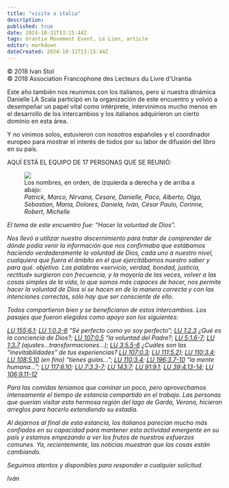 ```yaml
---
title: "visita a italia"
description: 
published: true
date: 2024-10-31T13:15:44Z
tags: Urantia Movement Event, Le Lien, article
editor: markdown
dateCreated: 2024-10-31T13:15:44Z
---
```


<p class="v-card tema v-sheet--gris claro aclarar-3 px-2">© 2018 Ivan Stol<br>© 2018 Association Francophone des Lecteurs du Livre d'Urantia</p>


Este año también nos reunimos con los italianos, pero si nuestra dinámica Danielle LA Scala participó en la organización de este encuentro y volvió a desempeñar un papel vital como intérprete, intervinimos mucho menos en el desarrollo de los intercambios y los italianos adquirieron un cierto dominio en esta área.

Y no vinimos solos, estuvieron con nosotros españoles y el coordinador europeo para mostrar el interés de todos por su labor de difusión del libro en su país.

AQUÍ ESTÁ EL EQUIPO DE 17 PERSONAS QUE SE REUNIÓ:

<figure id="Figure_21" class="image urantiapedia">
<img src="/image/article/Le_Lien/images_02/169.jpg">
<figcaption>Los nombres, en orden, de izquierda a derecha y de arriba a abajo:<br><em>Patrick, Marco, Nirvana, Cesare, Danielle, Paco, Alberto, Olga, Sebastian, Maria, Dolores, Daniela,</ / em> Iván, César Paulo, Corinne, Robert, Michelle</figcaption>
</figure>


El tema de este encuentro fue: “Hacer la voluntad de Dios”.

Nos llevó a utilizar nuestro discernimiento para tratar de comprender de dónde podía venir la información que nos confirmaba que estábamos haciendo verdaderamente la voluntad de Dios, cada uno a nuestro nivel, cualquiera que fuera el ámbito en el que ejercitábamos nuestro saber y para qué. objetivo. Las palabras «servicio, verdad, bondad, justicia, rectitud» surgieron con frecuencia, y la mayoría de las veces, volver a las cosas simples de la vida, lo que somos más capaces de hacer, nos permite hacer la voluntad de Dios si se hacen en de la manera correcta y con las intenciones correctas, sólo hay que ser consciente de ello.

Todos compartieron bien y se beneficiaron de estos intercambios. Los pasajes que fueron elegidos como apoyo son los siguientes:

[LU 155:6.1](/es/The_Urantia_Book/155#p6_1); [LU 1:0.3-6](/es/The_Urantia_Book/1#p0_3) “Sé perfecto como yo soy perfecto”; [LU 1:2.3](/es/The_Urantia_Book/1#p2_3) ¿Qué es la conciencia de Dios?; [LU 107:0.5](/es/The_Urantia_Book/107#p0_5) “la voluntad del Padre?; [LU 5:1.6-7](/es/The_Urantia_Book/5#p1_6); [LU 1:3.7](/es/The_Urantia_Book/1#p3_7) (ajustes...transformaciones...); [LU 3:5.5-6](/es/The_Urantia_Book/3#p5_5) ¿Cuáles son las “inevitabilidades” de tus experiencias? [LU 107:0.3](/es/The_Urantia_Book/107#p0_3); [LU 111:5.2](/es/The_Urantia_Book/111#p5_2)); [LU 110:3.4](/es/The_Urantia_Book/110#p3_4); [LU 108:5.10](/es/The_Urantia_Book/108#p5_10) (en fino) “tienes guías…”; [LU 110:3.4](/es/The_Urantia_Book/110#p3_4); [LU 196:3.7-10](/es/The_Urantia_Book/196#p3_7) “la mente humana…”; [LU 117:6.10](/es/The_Urantia_Book/117#p6_10); [LU 7:3.3-7](/es/The_Urantia_Book/7#p3_3); [LU 143:7](/es/The_Urantia_Book/143#p7); [LU 91:9.1](/es/The_Urantia_Book/91#p9_1); [LU 39:4.13-14](/es/The_Urantia_Book/39#p4_13); [LU 106:9.11-12](/es/The_Urantia_Book/106#p9_11)

Para las comidas teníamos que caminar un poco, pero aprovechamos intensamente el tiempo de estancia compartido en el trabajo. Las personas que querían visitar esta hermosa región del lago de Garda, Verona, hicieron arreglos para hacerlo extendiendo su estadía.

Al dejarnos al final de esta estancia, los italianos parecían mucho más confiados en su capacidad para mantener esta actividad emergente en su país y estamos empezando a ver los frutos de nuestros esfuerzos comunes. Ya, recientemente, las noticias muestran que las cosas están cambiando.

Seguimos atentos y disponibles para responder a cualquier solicitud.

Iván

